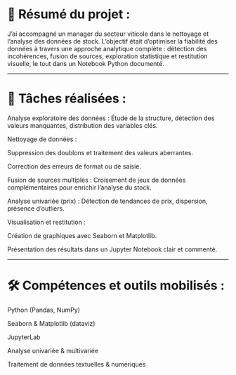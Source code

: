 # 🧠 Résumé du projet :

J’ai accompagné un manager du secteur viticole dans le nettoyage et l’analyse des données de stock. L’objectif était d’optimiser la fiabilité des données à travers une approche analytique complète : détection des incohérences, fusion de sources, exploration statistique et restitution visuelle, le tout dans un Notebook Python documenté.

---
# 🧩 Tâches réalisées :

Analyse exploratoire des données : Étude de la structure, détection des valeurs manquantes, distribution des variables clés.

Nettoyage de données :

Suppression des doublons et traitement des valeurs aberrantes.

Correction des erreurs de format ou de saisie.


Fusion de sources multiples : Croisement de jeux de données complémentaires pour enrichir l’analyse du stock.

Analyse univariée (prix) : Détection de tendances de prix, dispersion, présence d’outliers.

Visualisation et restitution :

Création de graphiques avec Seaborn et Matplotlib.

Présentation des résultats dans un Jupyter Notebook clair et commenté.

---
# 🛠️ Compétences et outils mobilisés :

Python (Pandas, NumPy)

Seaborn & Matplotlib (dataviz)

JupyterLab

Analyse univariée & multivariée

Traitement de données textuelles & numériques
